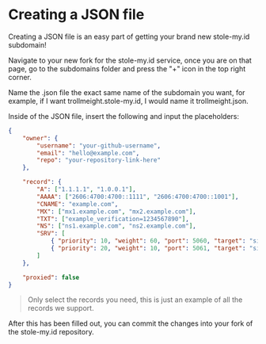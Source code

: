 # Creating a JSON file

Creating a JSON file is an easy part of getting your brand new stole-my.id subdomain!&#x20;

Navigate to your new fork for the stole-my.id service, once you are on that page, go to the subdomains folder and press the "+" icon in the top right corner.&#x20;

Name the .json file the exact same name of the subdomain you want, for example, if I want trollmeight.stole-my.id, I would name it trollmeight.json.

Inside of the JSON file, insert the following and input the placeholders:

```json
{
    "owner": {
        "username": "your-github-username",
        "email": "hello@example.com",
        "repo": "your-repository-link-here"
    },

    "record": {
        "A": ["1.1.1.1", "1.0.0.1"],
        "AAAA": ["2606:4700:4700::1111", "2606:4700:4700::1001"],
        "CNAME": "example.com",
        "MX": ["mx1.example.com", "mx2.example.com"],
        "TXT": ["example_verification=1234567890"],
        "NS": ["ns1.example.com", "ns2.example.com"],
        "SRV": [
            { "priority": 10, "weight": 60, "port": 5060, "target": "sipserver.example.com" },
            { "priority": 20, "weight": 10, "port": 5061, "target": "sipbackup.example.com" }
        ]
    },

    "proxied": false
}
```

> Only select the records you need, this is just an example of all the records we support.

After this has been filled out, you can commit the changes into your fork of the stole-my.id repository.
